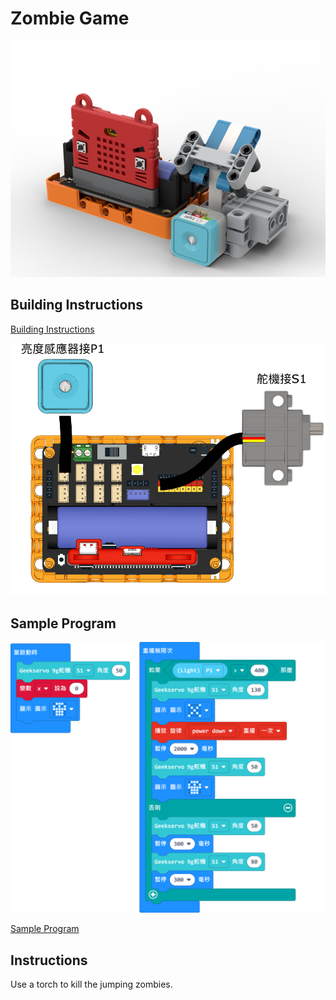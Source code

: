 # Zombie Game

![](../images/zombie.png)

## Building Instructions

[Building Instructions](https://drive.google.com/drive/folders/1wg_edUZFrqyUONA0FJ6vFBkGArRsfnf4?usp=sharing)

![](../images/zombie_wire.png)

## Sample Program

![](../images/zombie_code.png)

[Sample Program](https://makecode.microbit.org/_0tMVP3EsaHLL)

## Instructions

Use a torch to kill the jumping zombies.